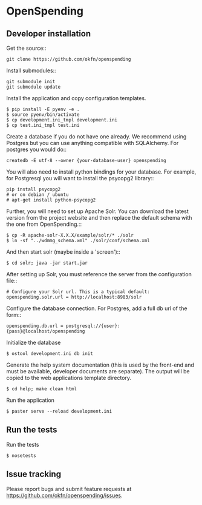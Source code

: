 # OpenSpending

## Developer installation

Get the source::

    git clone https://github.com/okfn/openspending

Install submodules::

    git submodule init
    git submodule update

Install the application and copy configuration templates.

    $ pip install -E pyenv -e .
    $ source pyenv/bin/activate
    $ cp development.ini_tmpl development.ini
    $ cp test.ini_tmpl test.ini

Create a database if you do not have one already. We recommend using Postgres
but you can use anything compatible with SQLAlchemy. For postgres you would do::

    createdb -E utf-8 --owner {your-database-user} openspending

You will also need to install python bindings for your database. For example,
for Postgresql you will want to install the psycopg2 library::

    pip install psycopg2
    # or on debian / ubuntu
    # apt-get install python-psycopg2

Further, you will need to set up Apache Solr. You can download the
latest version from the project website and then replace the default
schema with the one from OpenSpending.::

    $ cp -R apache-solr-X.X.X/example/solr/* ./solr
    $ ln -sf "../wdmmg_schema.xml" ./solr/conf/schema.xml

And then start solr (maybe inside a 'screen')::

    $ cd solr; java -jar start.jar

After setting up Solr, you must reference the server from the
configuration file::

    # Configure your Solr url. This is a typical default:
    openspending.solr.url = http://localhost:8983/solr

Configure the database connection. For Postgres, add a full db url of
the form::

    openspending.db.url = postgresql://{user}:{pass}@localhost/openspending

Initialize the database

    $ ostool development.ini db init

Generate the help system documentation (this is used by the front-end
and must be available, developer documents are separate). The output 
will be copied to the web applications template directory.

    $ cd help; make clean html

Run the application

    $ paster serve --reload development.ini

## Run the tests

Run the tests

    $ nosetests

## Issue tracking

Please report bugs and submit feature requests at https://github.com/okfn/openspending/issues.
